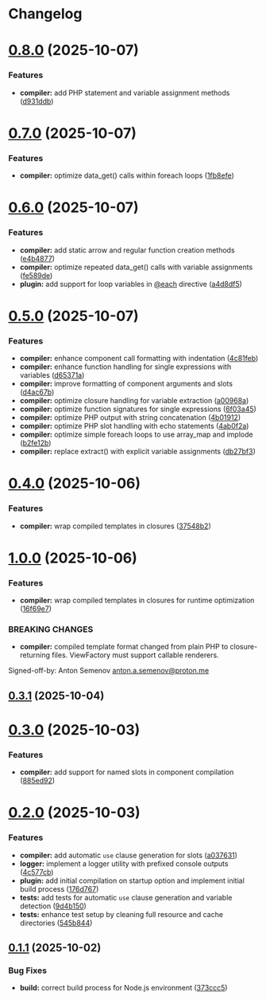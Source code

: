 # Changelog

# [0.8.0](https://github.com/aurynx/vite-plugin/compare/v0.7.0...v0.8.0) (2025-10-07)


### Features

* **compiler:** add PHP statement and variable assignment methods ([d931ddb](https://github.com/aurynx/vite-plugin/commit/d931ddba8e9858dc42934d0d7d0198f49ed623b2))

# [0.7.0](https://github.com/aurynx/vite-plugin/compare/v0.6.0...v0.7.0) (2025-10-07)


### Features

* **compiler:** optimize data_get() calls within foreach loops ([1fb8efe](https://github.com/aurynx/vite-plugin/commit/1fb8efe48e180d32a38fe12cf620039d3d5bb4a0))

# [0.6.0](https://github.com/aurynx/vite-plugin/compare/v0.5.0...v0.6.0) (2025-10-07)


### Features

* **compiler:** add static arrow and regular function creation methods ([e4b4877](https://github.com/aurynx/vite-plugin/commit/e4b48772da2e52d3ae5886ac282ccd6a79bf9a8d))
* **compiler:** optimize repeated data_get() calls with variable assignments ([fe589de](https://github.com/aurynx/vite-plugin/commit/fe589def43bc97e0f5b136436e913d50974a4a3f))
* **plugin:** add support for loop variables in [@each](https://github.com/each) directive ([a4d8df5](https://github.com/aurynx/vite-plugin/commit/a4d8df5c8a84687bdf00fa8e01146ea41f2e7d38))

# [0.5.0](https://github.com/aurynx/vite-plugin/compare/v0.4.0...v0.5.0) (2025-10-07)


### Features

* **compiler:** enhance component call formatting with indentation ([4c81feb](https://github.com/aurynx/vite-plugin/commit/4c81febc674586644fb2466311b92e514ba8959a))
* **compiler:** enhance function handling for single expressions with variables ([d65371a](https://github.com/aurynx/vite-plugin/commit/d65371a8930a28f427d124cccc4ccd7191229de6))
* **compiler:** improve formatting of component arguments and slots ([d4ac67b](https://github.com/aurynx/vite-plugin/commit/d4ac67bb581aa48d434c89d7325a052825723cf9))
* **compiler:** optimize closure handling for variable extraction ([a00968a](https://github.com/aurynx/vite-plugin/commit/a00968af68f02e291ba3595419762121987c2d01))
* **compiler:** optimize function signatures for single expressions ([6f03a45](https://github.com/aurynx/vite-plugin/commit/6f03a452c14ddad2c672b7a3b28c14be6a21b894))
* **compiler:** optimize PHP output with string concatenation ([4b01912](https://github.com/aurynx/vite-plugin/commit/4b01912ca232e4701e182bb8de67bc293d6c7caf))
* **compiler:** optimize PHP slot handling with echo statements ([4ab0f2a](https://github.com/aurynx/vite-plugin/commit/4ab0f2a5287fdcd5f1163818e8e366918c45ebab))
* **compiler:** optimize simple foreach loops to use array_map and implode ([b2fe12b](https://github.com/aurynx/vite-plugin/commit/b2fe12b1916165bbbaa46c2aa118d9dacf8f6ad8))
* **compiler:** replace extract() with explicit variable assignments ([db27bf3](https://github.com/aurynx/vite-plugin/commit/db27bf3e8691a25ea9434ead854a8e1a581892d6))

# [0.4.0](https://github.com/aurynx/vite-plugin/compare/v0.3.1...v0.4.0) (2025-10-06)


### Features

* **compiler:** wrap compiled templates in closures ([37548b2](https://github.com/aurynx/vite-plugin/commit/37548b21699483e188359e34fda622f014a7cd4e))

# [1.0.0](https://github.com/aurynx/vite-plugin/compare/v0.3.1...v1.0.0) (2025-10-06)


### Features

* **compiler:** wrap compiled templates in closures for runtime optimization ([16f69e7](https://github.com/aurynx/vite-plugin/commit/16f69e70e6f9681b722a743cfb075bee73d1fd71))


### BREAKING CHANGES

* **compiler:** compiled template format changed from plain PHP to
closure-returning files. ViewFactory must support callable renderers.

Signed-off-by: Anton Semenov <anton.a.semenov@proton.me>

## [0.3.1](https://github.com/aurynx/vite-plugin/compare/v0.3.0...v0.3.1) (2025-10-04)

# [0.3.0](https://github.com/aurynx/vite-plugin/compare/v0.2.0...v0.3.0) (2025-10-03)


### Features

* **compiler:** add support for named slots in component compilation ([885ed92](https://github.com/aurynx/vite-plugin/commit/885ed926a2daafd56738426ae08be1ebd397985c))

# [0.2.0](https://github.com/aurynx/vite-plugin/compare/v0.1.1...v0.2.0) (2025-10-03)


### Features

* **compiler:** add automatic `use` clause generation for slots ([a037631](https://github.com/aurynx/vite-plugin/commit/a037631517d8475c712d1e8256a41b3d439843de))
* **logger:** implement a logger utility with prefixed console outputs ([4c577cb](https://github.com/aurynx/vite-plugin/commit/4c577cb42a9db5e8e2f2c474968329d78f494493))
* **plugin:** add initial compilation on startup option and implement initial build process ([176d767](https://github.com/aurynx/vite-plugin/commit/176d7672c30da39f1e5400f5dd175afcef06fd2a))
* **tests:** add tests for automatic `use` clause generation and variable detection ([9d4b150](https://github.com/aurynx/vite-plugin/commit/9d4b1506570c6a1ea9c679282d31a8fddcd81d45))
* **tests:** enhance test setup by cleaning full resource and cache directories ([545b844](https://github.com/aurynx/vite-plugin/commit/545b8445ed6da7194440c89b7fa09dbb3d640928))

## [0.1.1](https://github.com/aurynx/vite-plugin/compare/v0.1.0...v0.1.1) (2025-10-02)


### Bug Fixes

* **build:** correct build process for Node.js environment ([373ccc5](https://github.com/aurynx/vite-plugin/commit/373ccc5f80f4378e5a4f7340c02b2c53c98fa844))
